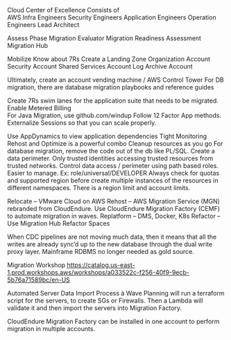 Cloud Center of Excellence 
Consists of  
AWS Infra Engineers 
Security Engineers 
Application Engineers 
Operation Engineers 
Lead Architect 

Assess Phase 
Migration Evaluator 
Migration Readiness Assessment  
Migration Hub 

Mobilize 
Know about 7Rs 
Create a Landing Zone 
Organization Account 
Security Account 
Shared Services Account 
Log Archive Account 

Ultimately, create an account vending machine / AWS Control Tower 
For DB migration, there are database migration playbooks and reference guides 


Create 7Rs swim lanes for the application suite that needs to be migrated. 
Enable Metered Billing  
For Java Migration, use github.com/windup 
Follow 12 Factor App methods. Externalize Sessions so that you can scale properly.  
 
 
 
 
 
 
 
 
 
 
 
Use AppDynamics to view application dependencies 
Tight Monitoring 
Rehost and Optimize is a powerful combo 
Cleanup resources as you go 
For database migration, remove the code out of the db like PL/SQL. 
Create a data perimeter. Only trusted identities accessing trusted resources from trusted networks. 
Control data access / perimeter using path based roles. Easier to manage. Ex: role/universal/DEVELOPER 
Always check for quotas and supported region before create multiple instances of the resources in different namespaces. There is a region limit and account limits.  
 
 
Relocate – VMware Cloud on AWS 
Rehost – AWS Migration Service (MGN) rebranded from CloudEndure. Use CloudEndure Migration Factory (CEMF) to automate migration in waves. 
Replatform – DMS, Docker, K8s 
Refactor – Use Migration Hub Refactor Spaces 
 
 
 
When CDC pipelines are not moving much data, then it means that all the writes are already sync’d up to the new database through the dual write proxy layer. Mainframe RDBMS no longer needed as gold source. 
 
 
Migration Workshop 
https://catalog.us-east-1.prod.workshops.aws/workshops/a033522c-f256-40f9-9ecb-5b76a71589bc/en-US 
 
 
Automated Server Data Import Process à Wave Planning will run a terraform script for the servers, to create SGs or Firewalls. Then a Lambda will validate it and then import the servers into Migration Factory. 
 
 
CloudEndure Migration Factory can be installed in one account to perform migration in multiple accounts. 
 
